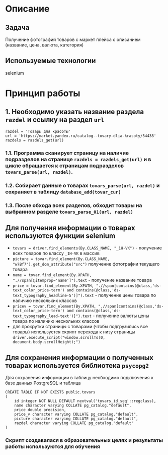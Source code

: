 # Описание

## Задача

Получение фотографий товаров с маркет плейса с описанием (название, цена, валюта, категория)

## Используемые технологии

selenium

# Принцип работы

## 1. Необходимо указать название раздела ```razdel``` и ссылку на раздел ```url```

```
razdel = 'Товары для красоты'
url = 'https://market.yandex.ru/catalog--tovary-dlia-krasoty/54438'
razdels = razdels_get(url)
```

### 1.1. Программа сканирует страницу на наличие подразделов на странице ```razdels = razdels_get(url)``` и в цикле обращается к страницам подразделов ```tovars_parse(url, razdel)```.

### 1.2. Собирает данные о товарах ```tovars_parse(url, razdel)``` и сохраняет в таблицу ```database_add(tovar_cur)```

### 1.3. После обхода всех разделов, обходит товары на выбранном разделе ```tovars_parse_01(url, razdel)```

## Для получения информации о товарах используются функции selenium

* ```tovars = driver.find_elements(By.CLASS_NAME, "_1H-VK")``` - получение всех товаров по классу ```_1H-VK``` в массив
* ```picture = tovar.find_element(By.CLASS_NAME, "w7Bf7").get_dom_attribute("src")``` получение фотографии текущего товара
* ```name = tovar.find_element(By.XPATH, ".//span[@itemprop='name']").text``` - получение название товара
* ```price = tovar.find_element(By.XPATH, ".//span[contains(@class,'ds-text_color_price-term') and contains(@class,'ds-text_typography_headline-5')]").text``` - получение цены товара по наличию нескольких классов
* ```pricev = tovar.find_element(By.XPATH, ".//span[contains(@class,'ds-text_color_price-term') and contains(@class,'ds-text_typography_lead-text')]").text``` - получение валюты цены товара по наличию нескольких классов
* для прокрутки страницы с товарами (чтобы подгрузились все товары) используется скрипт перехода к низу страницы ```driver.execute_script("window.scrollTo(0, document.body.scrollHeight);")```

## Для сохранения информации о полученных товарах используется библиотека ```psycopg2```

Для сохранения информации в таблицу необходимо подключения к базе данных PostgreSQL и таблица

```
CREATE TABLE IF NOT EXISTS public.tovars
(
    id integer NOT NULL DEFAULT nextval('tovars_id_seq'::regclass),
    name character varying COLLATE pg_catalog."default",
    price double precision,
    price_v character varying COLLATE pg_catalog."default",
    picture character varying COLLATE pg_catalog."default",
    razdel character varying COLLATE pg_catalog."default"
)
```

### Скрипт создавалася в образовательных целях и результаты работы используются для обучения